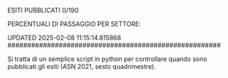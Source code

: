ESITI PUBBLICATI 0/190 

PERCENTUALI DI PASSAGGIO PER SETTORE:

UPDATED 2025-02-08 11:15:14.815868
###################################################### 

Si tratta di un semplice script in python per controllare quando sono pubblicati gli esiti (ASN 2021, sesto quadrimestre).

